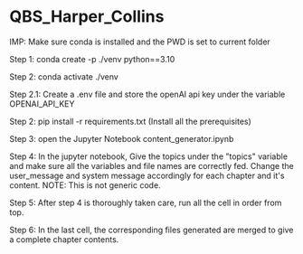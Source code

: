 # QBS_Harper_Collins

IMP: Make sure conda is installed and the PWD is set to current folder

Step 1: conda create -p ./venv python==3.10

Step 2: conda activate ./venv

Step 2.1: Create a .env file and store the openAI api key under the variable OPENAI_API_KEY 

Step 2: pip install -r requirements.txt  (Install all the prerequisites)

Step 3: open the Jupyter Notebook content_generator.ipynb

Step 4: In the jupyter notebook, Give the topics under the "topics" variable and make sure all the variables and file names are correctly fed. Change the user_message and system message accordingly for each chapter and it's content. 
NOTE: This is not generic code.  

Step 5: After step 4 is thoroughly taken care, run all the cell in order from top.

Step 6: In the last cell, the corresponding files generated are merged to give a complete chapter contents.




